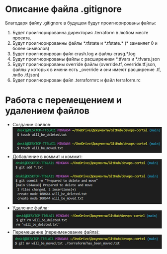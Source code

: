 # Описание файла .gitignore

Благодаря файлу .gitignore в будущем будут проигнорированы файлы:

1. Будет проигнорированна директория .terraform в любом месте проекта.
2. Будут проигнорированны файлы \*.tfstate и \*.tfstate.\* 
(\* заменяет 0 и более символов)
3. Будет проигнорирован файл crash.log и файлы crasg.\*.log
4. Будут проигнорированы файлы с расширением \*.tfvars и \*.tfvars.json
5. Будут проигнорированы override файлы (override.tf, override.tf.json, файлы у которых в имени есть _override и они имеют расширение .tf, либо .tf.json)
6. Будет проигнорирован файл .terraformrc и файл terraform.rc

# Работа с перемещением и удалением файлов

- Создание файлов: 
    <br/>
    ![touch](img/create.jpg)
    <br/>
- Добавление в коммит и коммит:
    <br/>
    ![add and commit](img/commit.jpg)
    <br/>
- Удаление файла:
    <br/>
    ![rm](img/deleted.jpg)
    <br/>
- Перемещение (переименование файла):
    <br/>
    ![mv](img/moved.jpg)
    <br/>
    

